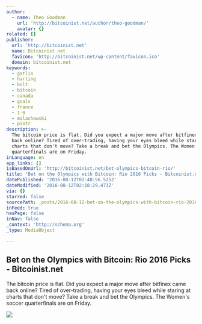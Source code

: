 ```yaml
---
author:
  - name: Theo Goodman
    url: 'http://bitcoinist.net/author/theo-goodman/'
    avatar: {}
related: []
publisher:
  url: 'http://bitcoinist.net'
  name: Bitcoinist.net
  favicon: 'http://bitcoinist.net/wp-content/favicon.ico'
  domain: bitcoinist.net
keywords:
  - gatlin
  - harting
  - bolt
  - bitcoin
  - canada
  - goals
  - france
  - 1-0
  - malachowski
  - piotr
description: >-
  The bitcoin price is flat. Did you expect a major move after bitfinex came
  back online? Tired of over-trading, having your eyes bleed while staring at
  charts that don't move? Take a break and bet the Olympics. The Women's soccer
  quarterfinals are on Friday.
inLanguage: en
app_links: []
isBasedOnUrl: 'http://bitcoinist.net/bet-olympics-bitcoin-rio/'
title: 'Bet on the Olympics with Bitcoin: Rio 2016 Picks - Bitcoinist.net'
datePublished: '2016-08-12T02:48:56.525Z'
dateModified: '2016-08-12T02:18:29.473Z'
via: {}
starred: false
sourcePath: _posts/2016-08-12-bet-on-the-olympics-with-bitcoin-rio-2016-picks-bitcoinis.md
inFeed: true
hasPage: false
inNav: false
_context: 'http://schema.org'
_type: MediaObject

---
```

<article style=""><h1>Bet on the Olympics with Bitcoin: Rio 2016 Picks - Bitcoinist.net</h1><p>The bitcoin price is flat. Did you expect a major move after bitfinex came back online? Tired of over-trading, having your eyes bleed while staring at charts that don't move? Take a break and bet the Olympics. The Women's soccer quarterfinals are on Friday.</p><img src="http://bitcoinist.net/wp-content/uploads/2016/08/Olympic-Rings-Flags.jpg" /></article>
